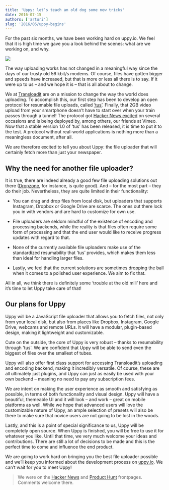 ```yaml
---
title: 'Uppy: let’s teach an old dog some new tricks'
date: 2016-07-15
authors: ['arturi']
slug: '2016/06/uppy-begins'
---
```


For the past six months, we have been working hard on uppy.io. We feel that it
is high time we gave you a look behind the scenes: what are we working on, and
why.

<img src="/img/blog/uppy-begins/uppy-dashboard.jpg" />

The way uploading works has not changed in a meaningful way since the days of
our trusty old 56 kbit/s modems. Of course, files have gotten bigger and speeds
have increased, but that is more or less all there is to say. If it were up to
us – and we hope it is – that is all about to change.

We at [Transloadit](https://transloadit.com/) are on a mission to change the way
the world does uploading. To accomplish this, our first step has been to develop
an open protocol for resumable file uploads, called [‘tus’](http://tus.io/).
Finally, that 2GB video upload from your smartphone doesn’t have to start over
when your train passes through a tunnel! The protocol got
[Hacker News excited](https://news.ycombinator.com/item?id=10591348) on several
occasions and is being deployed by, among others, our friends at Vimeo. Now that
a stable version 1.0 of ‘tus’ has been released, it is time to put it to the
test. A protocol without real-world applications is nothing more than a
meaningless document, after all.

We are therefore excited to tell you about Uppy: the file uploader that will
certainly fetch more than just your newspaper.

<!--truncate-->

## Why the need for another file uploader?

It is true, there are indeed already a good few file uploading solutions out
there ([Dropzone](http://www.dropzonejs.com/), for instance, is quite good). And
– for the most part – they do their job. Nevertheless, they are quite limited in
their functionality:

- You can drag and drop files from local disk, but uploaders that supports
  Instagram, Dropbox or Google Drive are scarce. The ones out there lock you in
  with vendors and are hard to customize for own use.

- File uploaders are seldom mindful of the existence of encoding and processing
  backends, while the reality is that files often require some form of
  processing and that the end user would like to receive progress updates with
  regard to that.

- None of the currently available file uploaders make use of the standardized
  resumability that ‘tus’ provides, which makes them less than ideal for
  handling larger files.

- Lastly, we feel that the current solutions are sometimes dropping the ball
  when it comes to a polished user experience. We aim to fix that.

All in all, we think there is definitely some ‘trouble at the old mill’ here and
it’s time to let Uppy take care of that!

## Our plans for Uppy

Uppy will be a JavaScript file uploader that allows you to fetch files, not only
from your local disk, but also from places like Dropbox, Instagram, Google
Drive, webcams and remote URLs. It will have a modular, plugin-based design,
making it lightweight and customizable.

Cute on the outside, the core of Uppy is very robust – thanks to resumability
through 'tus'. We are confident that Uppy will be able to send even the biggest
of files over the smallest of tubes.

Uppy will also offer first class support for accessing Transloadit’s uploading
and encoding backend, making it incredibly versatile. Of course, these are all
ultimately just plugins, and Uppy can just as easily be used with your own
backend – meaning no need to pay any subscription fees.

We are intent on making the user experience as smooth and satisfying as
possible, in terms of both functionality and visual design. Uppy will have a
beautiful, themeable UI and it will look – and work – great on mobile platforms
as well. While we hope that advanced users will love the customizable nature of
Uppy, an ample selection of presets will also be there to make sure that novice
users are not going to be lost in the woods.

Lastly, and this is a point of special significance to us, Uppy will be
completely open source. When Uppy is finished, you will be free to use it for
whatever you like. Until that time, we very much welcome your ideas and
contributions. There are still a lot of decisions to be made and this is the
perfect time to come and influence the end product.

We are going to work hard on bringing you the best file uploader possible and
we’ll keep you informed about the development process on
[uppy.io](http://uppy.io/). We can’t wait for you to meet Uppy!

> We were on the [Hacker News](https://news.ycombinator.com/item?id=12109410)
> and [Product Hunt](https://www.producthunt.com/posts/uppy) frontpages.
> Comments welcome there.
